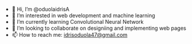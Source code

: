 - 👋 Hi, I’m @oduolaidrisA
- 👀 I’m interested in web development and machine learning
- 🌱 I’m currently learning Convolutional Neural Network
- 💞️ I’m looking to collaborate on designiing and implementing web pages
- 📫 How to reach me: idrisoduola47@gmail.com

<!---
oduolaidrisA/oduolaidrisA is a ✨ special ✨ repository because its `README.md` (this file) appears on your GitHub profile.
You can click the Preview link to take a look at your changes.
--->
